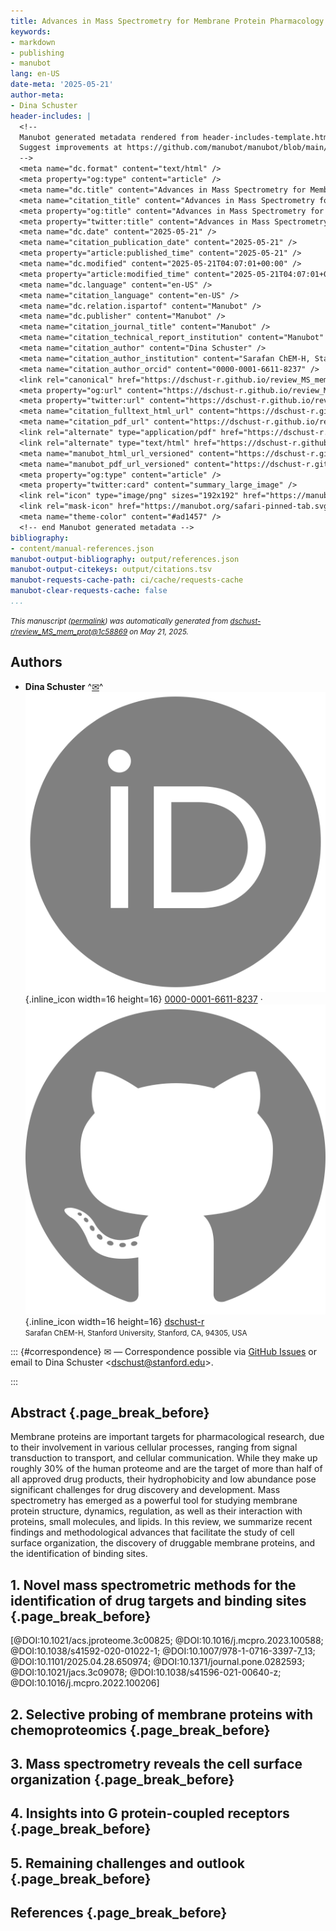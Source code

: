 ```yaml
---
title: Advances in Mass Spectrometry for Membrane Protein Pharmacology
keywords:
- markdown
- publishing
- manubot
lang: en-US
date-meta: '2025-05-21'
author-meta:
- Dina Schuster
header-includes: |
  <!--
  Manubot generated metadata rendered from header-includes-template.html.
  Suggest improvements at https://github.com/manubot/manubot/blob/main/manubot/process/header-includes-template.html
  -->
  <meta name="dc.format" content="text/html" />
  <meta property="og:type" content="article" />
  <meta name="dc.title" content="Advances in Mass Spectrometry for Membrane Protein Pharmacology" />
  <meta name="citation_title" content="Advances in Mass Spectrometry for Membrane Protein Pharmacology" />
  <meta property="og:title" content="Advances in Mass Spectrometry for Membrane Protein Pharmacology" />
  <meta property="twitter:title" content="Advances in Mass Spectrometry for Membrane Protein Pharmacology" />
  <meta name="dc.date" content="2025-05-21" />
  <meta name="citation_publication_date" content="2025-05-21" />
  <meta property="article:published_time" content="2025-05-21" />
  <meta name="dc.modified" content="2025-05-21T04:07:01+00:00" />
  <meta property="article:modified_time" content="2025-05-21T04:07:01+00:00" />
  <meta name="dc.language" content="en-US" />
  <meta name="citation_language" content="en-US" />
  <meta name="dc.relation.ispartof" content="Manubot" />
  <meta name="dc.publisher" content="Manubot" />
  <meta name="citation_journal_title" content="Manubot" />
  <meta name="citation_technical_report_institution" content="Manubot" />
  <meta name="citation_author" content="Dina Schuster" />
  <meta name="citation_author_institution" content="Sarafan ChEM-H, Stanford University, Stanford, CA, 94305, USA" />
  <meta name="citation_author_orcid" content="0000-0001-6611-8237" />
  <link rel="canonical" href="https://dschust-r.github.io/review_MS_mem_prot/" />
  <meta property="og:url" content="https://dschust-r.github.io/review_MS_mem_prot/" />
  <meta property="twitter:url" content="https://dschust-r.github.io/review_MS_mem_prot/" />
  <meta name="citation_fulltext_html_url" content="https://dschust-r.github.io/review_MS_mem_prot/" />
  <meta name="citation_pdf_url" content="https://dschust-r.github.io/review_MS_mem_prot/manuscript.pdf" />
  <link rel="alternate" type="application/pdf" href="https://dschust-r.github.io/review_MS_mem_prot/manuscript.pdf" />
  <link rel="alternate" type="text/html" href="https://dschust-r.github.io/review_MS_mem_prot/v/1c5886938b625eec504285f6007dd2f1cb6e4934/" />
  <meta name="manubot_html_url_versioned" content="https://dschust-r.github.io/review_MS_mem_prot/v/1c5886938b625eec504285f6007dd2f1cb6e4934/" />
  <meta name="manubot_pdf_url_versioned" content="https://dschust-r.github.io/review_MS_mem_prot/v/1c5886938b625eec504285f6007dd2f1cb6e4934/manuscript.pdf" />
  <meta property="og:type" content="article" />
  <meta property="twitter:card" content="summary_large_image" />
  <link rel="icon" type="image/png" sizes="192x192" href="https://manubot.org/favicon-192x192.png" />
  <link rel="mask-icon" href="https://manubot.org/safari-pinned-tab.svg" color="#ad1457" />
  <meta name="theme-color" content="#ad1457" />
  <!-- end Manubot generated metadata -->
bibliography:
- content/manual-references.json
manubot-output-bibliography: output/references.json
manubot-output-citekeys: output/citations.tsv
manubot-requests-cache-path: ci/cache/requests-cache
manubot-clear-requests-cache: false
...
```







<small><em>
This manuscript
([permalink](https://dschust-r.github.io/review_MS_mem_prot/v/1c5886938b625eec504285f6007dd2f1cb6e4934/))
was automatically generated
from [dschust-r/review_MS_mem_prot@1c58869](https://github.com/dschust-r/review_MS_mem_prot/tree/1c5886938b625eec504285f6007dd2f1cb6e4934)
on May 21, 2025.
</em></small>



## Authors



+ **Dina Schuster**
  ^[✉](#correspondence)^<br>
    ![ORCID icon](images/orcid.svg){.inline_icon width=16 height=16}
    [0000-0001-6611-8237](https://orcid.org/0000-0001-6611-8237)
    · ![GitHub icon](images/github.svg){.inline_icon width=16 height=16}
    [dschust-r](https://github.com/dschust-r)
    <br>
  <small>
     Sarafan ChEM-H, Stanford University, Stanford, CA, 94305, USA
  </small>


::: {#correspondence}
✉ — Correspondence possible via [GitHub Issues](https://github.com/dschust-r/review_MS_mem_prot/issues)
or email to
Dina Schuster \<dschust@stanford.edu\>.


:::


## Abstract {.page_break_before}

Membrane proteins are important targets for pharmacological research, due to their involvement in various cellular processes, ranging from signal transduction to transport, and cellular communication. While they make up roughly 30% of the human proteome and are the target of more than half of all approved drug products, their hydrophobicity and low abundance pose significant challenges for drug discovery and development. 
Mass spectrometry has emerged as a powerful tool for studying membrane protein structure, dynamics, regulation, as well as their interaction with proteins, small molecules, and lipids. In this review, we summarize recent findings and methodological advances that facilitate the study of cell surface organization, the discovery of druggable membrane proteins, and the identification of binding sites. 



## 1. Novel mass spectrometric methods for the identification of drug targets and binding sites {.page_break_before}

[@DOI:10.1021/acs.jproteome.3c00825; @DOI:10.1016/j.mcpro.2023.100588; @DOI:10.1038/s41592-020-01022-1; @DOI:10.1007/978-1-0716-3397-7_13; @DOI:10.1101/2025.04.28.650974; @DOI:10.1371/journal.pone.0282593; @DOI:10.1021/jacs.3c09078; @DOI:10.1038/s41596-021-00640-z; @DOI:10.1016/j.mcpro.2022.100206]


## 2. Selective probing of membrane proteins with chemoproteomics {.page_break_before}


## 3. Mass spectrometry reveals the cell surface organization  {.page_break_before}


## 4. Insights into G protein-coupled receptors {.page_break_before}


## 5. Remaining challenges and outlook {.page_break_before}


## References {.page_break_before}

<!-- Explicitly insert bibliography here -->
<div id="refs"></div>

